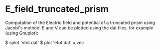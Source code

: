 # E_field_truncated_prism
Computation of the Electric field and potential of a truncated prism using Jacobi's method.
E and V can be plotted using the dat files, for example (using Gnuplot):


$ splot 'vtot.dat'
$ plot 'etot.dat' u vec

